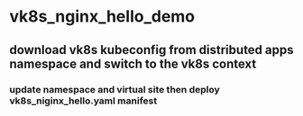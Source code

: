 # vk8s_nginx_hello_demo

## download vk8s kubeconfig from distributed apps namespace and switch to the vk8s context

### update namespace and virtual site then deploy vk8s_niginx_hello.yaml manifest


